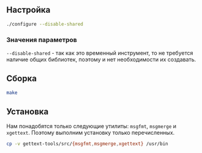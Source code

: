 <package-info :package="package" showsbu></package-info>

<script>
		new Vue({
		el: '#main',
		data: { package: {} },
		mounted: function () {
				this.getPackage('gettext');
		},
		methods: {
			getPackage: function(name) {
					getPackage(name)
					.then(response => this.package = response);
			},
		}
  })
</script>

## Настройка

```bash
./configure --disable-shared
```

### Значения параметров

`--disable-shared` - так как это временный инструмент, то не требуется наличие общих библиотек, поэтому и нет необходимости их создавать.

## Сборка

```bash
make
```

## Установка

Нам понадобятся только следующие утилиты: `msgfmt`, `msgmerge` и `xgettext`. Поэтому выполним установку только перечисленных.

```bash
cp -v gettext-tools/src/{msgfmt,msgmerge,xgettext} /usr/bin
```
